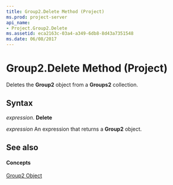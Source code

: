 ```yaml
---
title: Group2.Delete Method (Project)
ms.prod: project-server
api_name:
- Project.Group2.Delete
ms.assetid: eca2163c-03a4-a349-6db8-8d43a7351548
ms.date: 06/08/2017
---
```



# Group2.Delete Method (Project)

Deletes the **Group2** object from a **Groups2** collection.


## Syntax

 _expression_. **Delete**

 _expression_ An expression that returns a **Group2** object.


## See also


#### Concepts


[Group2 Object](group2-object-project.md)

